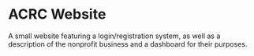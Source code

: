 # ACRC Website

A small website featuring a login/registration system, as well as a description of the nonprofit business and a dashboard for their purposes. 
